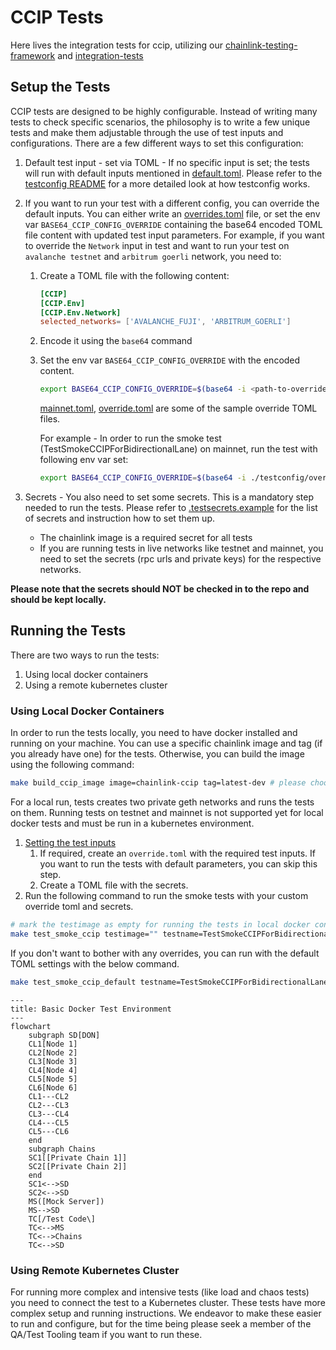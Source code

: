 # CCIP Tests

Here lives the integration tests for ccip, utilizing our [chainlink-testing-framework](https://github.com/smartcontractkit/chainlink-testing-framework) and [integration-tests](https://github.com/smartcontractkit/ccip/tree/ccip-develop/integration-tests)

## Setup the Tests

CCIP tests are designed to be highly configurable. Instead of writing many tests to check specific scenarios, the philosophy is to write a few unique tests and make them adjustable through the use of test inputs and configurations. There are a few different ways to set this configuration:

1. Default test input - set via TOML - If no specific input is set; the tests will run with default inputs mentioned in [default.toml](./testconfig/tomls/ccip-default.toml).
Please refer to the [testconfig README](../testconfig/README.md) for a more detailed look at how testconfig works.
2. If you want to run your test with a different config, you can override the default inputs. You can either write an [overrides.toml](../testconfig/README.md#configuration-and-overrides) file, or set the env var `BASE64_CCIP_CONFIG_OVERRIDE` containing the base64 encoded TOML file content with updated test input parameters.
For example, if you want to override the `Network` input in test and want to run your test on `avalanche testnet` and `arbitrum goerli` network, you need to:
   1. Create a TOML file with the following content:

        ```toml
      [CCIP]
      [CCIP.Env]
      [CCIP.Env.Network]
      selected_networks= ['AVALANCHE_FUJI', 'ARBITRUM_GOERLI']
        ```

   2. Encode it using the `base64` command
   3. Set the env var `BASE64_CCIP_CONFIG_OVERRIDE` with the encoded content.

        ```bash
        export BASE64_CCIP_CONFIG_OVERRIDE=$(base64 -i <path-to-override-toml-file>)
        ```

        [mainnet.toml](./testconfig/override/mainnet.toml), [override.toml](./testconfig/examples/override.toml.example) are some of the sample override TOML files.

        For example - In order to run the smoke test (TestSmokeCCIPForBidirectionalLane) on mainnet, run the test with following env var set:

        ```bash
        export BASE64_CCIP_CONFIG_OVERRIDE=$(base64 -i ./testconfig/override/mainnet.toml)
        ```

3. Secrets - You also need to set some secrets. This is a mandatory step needed to run the tests. Please refer to [.testsecrets.example](./examples/.testsecrets.example) for the list of secrets and instruction how to set them up.
   - The chainlink image is a required secret for all tests
   - If you are running tests in live networks like testnet and mainnet, you need to set the secrets (rpc urls and private keys) for the respective networks.

**Please note that the secrets should NOT be checked in to the repo and should be kept locally.**

## Running the Tests

There are two ways to run the tests:

1. Using local docker containers
2. Using a remote kubernetes cluster

### Using Local Docker Containers

In order to run the tests locally, you need to have docker installed and running on your machine.
You can use a specific chainlink image and tag (if you already have one) for the tests. Otherwise, you can build the image using the following command:

```bash
make build_ccip_image image=chainlink-ccip tag=latest-dev # please choose the image and tag name as per your choice
```

For a local run, tests creates two private geth networks and runs the tests on them. Running tests on testnet and mainnet is not supported yet for local docker tests and must be run in a kubernetes environment.

1. [Setting the test inputs](#setup-the-tests)
    1. If required, create an `override.toml` with the required test inputs. If you want to run the tests with default parameters, you can skip this step.
    2. Create a TOML file with the secrets.
2. Run the following command to run the smoke tests with your custom override toml and secrets.

```bash
# mark the testimage as empty for running the tests in local docker containers
make test_smoke_ccip testimage="" testname=TestSmokeCCIPForBidirectionalLane override_toml="<the toml file with overridden config string>" secret_toml="<the toml file with secrets string>"
```

If you don't want to bother with any overrides, you can run with the default TOML settings with the below command.

```bash
make test_smoke_ccip_default testname=TestSmokeCCIPForBidirectionalLane secret_toml="<the toml file with secrets string>"
```

```mermaid
---
title: Basic Docker Test Environment
---
flowchart
    subgraph SD[DON]
    CL1[Node 1]
    CL2[Node 2]
    CL3[Node 3]
    CL4[Node 4]
    CL5[Node 5]
    CL6[Node 6]
    CL1---CL2
    CL2---CL3
    CL3---CL4
    CL4---CL5
    CL5---CL6
    end
    subgraph Chains
    SC1[[Private Chain 1]]
    SC2[[Private Chain 2]]
    end
    SC1<-->SD
    SC2<-->SD
    MS([Mock Server])
    MS-->SD
    TC[/Test Code\]
    TC<-->MS
    TC<-->Chains
    TC<-->SD
```

### Using Remote Kubernetes Cluster

For running more complex and intensive tests (like load and chaos tests) you need to connect the test to a Kubernetes cluster. These tests have more complex setup and running instructions. We endeavor to make these easier to run and configure, but for the time being please seek a member of the QA/Test Tooling team if you want to run these.
